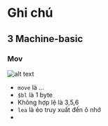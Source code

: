 # Ghi chú

## 3 Machine-basic
### Mov
![alt text](LapTrinhHeThong/LTHT_1.png)

- `move` là ...
- `$bl` là 1 byte
- Không hợp lệ là 3,5,6
- `lea` là éo truy xuất đến ô nhớ
- 
